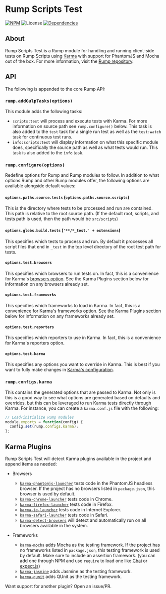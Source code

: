 # Rump Scripts Test
[![NPM](http://img.shields.io/npm/v/rump-scripts-test.svg?style=flat-square)](https://www.npmjs.org/package/rump-scripts-test)
![License](http://img.shields.io/npm/l/rump-scripts-test.svg?style=flat-square)
[![Dependencies](http://img.shields.io/david/rumps/rump-scripts-test.svg?style=flat-square)](https://david-dm.org/rumps/rump-scripts-test)


## About
Rump Scripts Test is a Rump module for handling and running client-side tests
on Rump Scripts using [Karma](https://karma-runner.github.io/) with support for
PhantomJS and Mocha out of the box. For more information, visit the
[Rump repository](https://github.com/rumps/rump).


## API
The following is appended to the core Rump API:

### `rump.addGulpTasks(options)`
This module adds the following tasks:

- `scripts:test` will process and execute tests with Karma. For more
information on source path see `rump.configure()` below. This task is also
added to the `test` task for a single run test as well as the `test:watch`
task for continuous test runs.
- `info:scripts:test` will display information on what this specific module
does, specifically the source path as well as what tests would run. This task
is also added to the `info` task.

### `rump.configure(options)`
Redefine options for Rump and Rump modules to follow. In addition to what
options Rump and other Rump modules offer, the following options are
available alongside default values:

#### `options.paths.source.tests` (`options.paths.source.scripts`)
This is the directory where tests to be processed and run are contained. This
path is relative to the root source path. (If the default root, scripts, and
tests path is used, then the path would be `src/scripts`)

#### `options.globs.build.tests` (`'**/*_test.' + extensions`)
This specifies which tests to process and run. By default it processes all
script files that end in `_test` in the top level directory of the root test
path for tests.

#### `options.test.browsers`
This specifies which browsers to run tests on. In fact, this is a convenience
for Karma's
[browsers option](http://karma-runner.github.io/0.12/config/browsers.html).
See the Karma Plugins section below for information on any browsers already
set.

#### `options.test.frameworks`
This specifies which frameworks to load in Karma. In fact, this is a
convenience for Karma's frameworks option. See the Karma Plugins section below
for information on any frameworks already set.

#### `options.test.reporters`
This specifies which reporters to use in Karma. In fact, this is a convenience
for Karma's reporters option.

#### `options.test.karma`
This specifies any options you want to override in Karma. This is best if you
want to fully make changes in
[Karma's configuration](http://karma-runner.github.io/0.12/config/configuration-file.html).

### `rump.configs.karma`
This contains the generated options that are passed to Karma. Not only is this
is a good way to see what options are generated based on defaults and
overrides, but this can be leveraged to run Karma tests directly through Karma.
For instance, you can create a `karma.conf.js` file with the following:

```js
// Load/initialize Rump modules
module.exports = function(config) {
  config.set(rump.configs.karma);
};
```

## Karma Plugins
Rump Scripts Test will detect Karma plugins available in the project and append
items as needed:

- Browsers
  - [`karma-phantomjs-launcher`](https://github.com/karma-runner/karma-phantomjs-launcher)
  tests code in the PhantomJS headless browser. If the project has no browsers
  listed in `package.json`, this browser is used by default.
  - [`karma-chrome-launcher`](https://github.com/karma-runner/karma-chrome-launcher)
  tests code in Chrome.
  - [`karma-firefox-launcher`](https://github.com/karma-runner/karma-firefox-launcher)
  tests code in Firefox.
  - [`karma-ie-launcher`](https://github.com/karma-runner/karma-ie-launcher)
  tests code in Internet Explorer.
  - [`karma-safari-launcher`](https://github.com/karma-runner/karma-safari-launcher)
  tests code in Safari.
  - [`karma-detect-browsers`](https://github.com/litixsoft/karma-detect-browsers)
  will detect and automatically run on all browsers available in the system.

- Frameworks
  - [`karma-mocha`](https://github.com/karma-runner/karma-mocha) adds Mocha as
  the testing framework. If the project has no frameworks listed in
  `package.json`, this testing framework is used by default. Make sure to
  include an assertion framework. (you can add one through NPM and use
  `require` to load one like [Chai](http://chaijs.com/) or
  [expect.js](https://github.com/LearnBoost/expect.js/))
  - [`karma-jasmine`](https://github.com/karma-runner/karma-jasmine) adds
  Jasmine as the testing framework.
  - [`karma-qunit`](https://github.com/karma-runner/karma-qunit) adds QUnit as
  the testing framework.

Want support for another plugin? Open an issue/PR.

